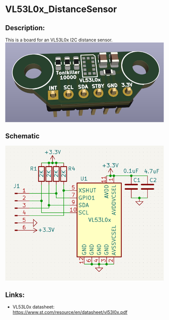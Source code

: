 # VL53L0x_DistanceSensor

## Description:
This is a board for an VL53L0x I2C distance sensor.<br>
<img src="https://github.com/Tonikiller10000/VL53L0x_DistanceSensor/blob/main/Sensor%20pictures/v4.png" >

## Schematic
<img src="https://github.com/Tonikiller10000/VL53L0x_DistanceSensor/blob/main/Sensor%20pictures/v2.png" >

## Links: 
- VL53L0x datasheet: https://www.st.com/resource/en/datasheet/vl53l0x.pdf


